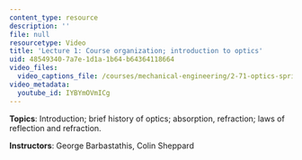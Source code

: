 ```yaml
---
content_type: resource
description: ''
file: null
resourcetype: Video
title: 'Lecture 1: Course organization; introduction to optics'
uid: 48549340-7a7e-1d1a-1b64-b64364118664
video_files:
  video_captions_file: /courses/mechanical-engineering/2-71-optics-spring-2009/video-lectures/lecture-1-course-organization-introduction-to-optics/IYBYmOVmICg.vtt
video_metadata:
  youtube_id: IYBYmOVmICg
---
```


**Topics**: Introduction; brief history of optics; absorption, refraction; laws of reflection and refraction.

**Instructors**: George Barbastathis, Colin Sheppard